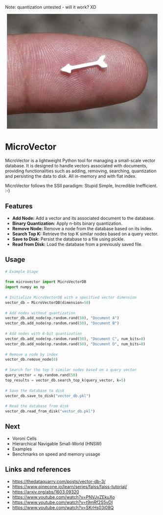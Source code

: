 Note: quantization untested - will it work? XD

<p align="center">
  <img src="https://github.com/huolter/microVector/blob/2d7830353dc7df238e324ae19458774fe959bddf/Screenshot%202024-02-24%20at%2010.41.04.png" />
</p>

# MicroVector

MicroVector is a lightweight Python tool for managing a small-scale vector database. It is designed to handle vectors associated with documents, providing functionalities such as adding, removing, searching, quantization and persisting the data to disk. All in-memory and with flat index.

MicroVector follows the SSII paradigm: Stupid Simple, Incredible Inefficient. :-) 

## Features

- **Add Node:** Add a vector and its associated document to the database.
- **Binary Quantization:** Apply n-bits binary quantization. 
- **Remove Node:** Remove a node from the database based on its index.
- **Search Top K:** Retrieve the top K similar nodes based on a query vector.
- **Save to Disk:** Persist the database to a file using pickle.
- **Read from Disk:** Load the database from a previously saved file.

## Usage

```python
# Example Usage

from microvector import MicroVectorDB
import numpy as np

# Initialize MicroVectorDB with a specified vector dimension
vector_db = MicroVectorDB(dimension=50)

# Add nodes without quantization
vector_db.add_node(np.random.rand(50), "Document A")
vector_db.add_node(np.random.rand(50), "Document B")

# Add nodes with 8-bit quantization
vector_db.add_node(np.random.rand(50), "Document C", num_bits=8)
vector_db.add_node(np.random.rand(50), "Document D", num_bits=8)

# Remove a node by index
vector_db.remove_node(0)

# Search for the top 5 similar nodes based on a query vector
query_vector = np.random.rand(50)
top_results = vector_db.search_top_k(query_vector, k=5)

# Save the database to disk
vector_db.save_to_disk("vector_db.pkl")

# Read the database from disk
vector_db.read_from_disk("vector_db.pkl")
```

## Next

- Voroni Cells
- Hierarchical Navigable Small-World (HNSW)
- Examples
- Benchmarks on speed and memory ussage

## Links and references

- https://thedataquarry.com/posts/vector-db-3/
- https://www.pinecone.io/learn/series/faiss/faiss-tutorial/
- https://arxiv.org/abs/1603.09320
- https://www.youtube.com/watch?v=PNVJvZEkuXo
- https://www.youtube.com/watch?v=t9mRf2S5vDI 
- https://www.youtube.com/watch?v=SKrHs03i08Q

